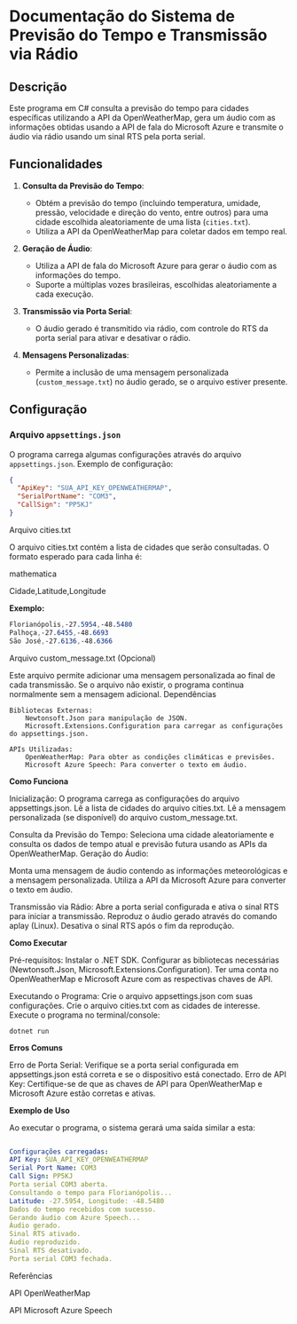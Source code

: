 # Documentação do Sistema de Previsão do Tempo e Transmissão via Rádio

## Descrição

Este programa em C# consulta a previsão do tempo para cidades específicas utilizando a API da OpenWeatherMap, gera um áudio com as informações obtidas usando a API de fala do Microsoft Azure e transmite o áudio via rádio usando um sinal RTS pela porta serial.

## Funcionalidades

1. **Consulta da Previsão do Tempo**:
   - Obtém a previsão do tempo (incluindo temperatura, umidade, pressão, velocidade e direção do vento, entre outros) para uma cidade escolhida aleatoriamente de uma lista (`cities.txt`).
   - Utiliza a API da OpenWeatherMap para coletar dados em tempo real.
   
2. **Geração de Áudio**:
   - Utiliza a API de fala do Microsoft Azure para gerar o áudio com as informações do tempo.
   - Suporte a múltiplas vozes brasileiras, escolhidas aleatoriamente a cada execução.

3. **Transmissão via Porta Serial**:
   - O áudio gerado é transmitido via rádio, com controle do RTS da porta serial para ativar e desativar o rádio.

4. **Mensagens Personalizadas**:
   - Permite a inclusão de uma mensagem personalizada (`custom_message.txt`) no áudio gerado, se o arquivo estiver presente.

## Configuração

### Arquivo `appsettings.json`

O programa carrega algumas configurações através do arquivo `appsettings.json`. Exemplo de configuração:

```json
{
  "ApiKey": "SUA_API_KEY_OPENWEATHERMAP",
  "SerialPortName": "COM3",
  "CallSign": "PP5KJ"
}
```
Arquivo cities.txt

O arquivo cities.txt contém a lista de cidades que serão consultadas. O formato esperado para cada linha é:

mathematica

Cidade,Latitude,Longitude

**Exemplo:**

```css
Florianópolis,-27.5954,-48.5480
Palhoça,-27.6455,-48.6693
São José,-27.6136,-48.6366
```
Arquivo custom_message.txt (Opcional)

Este arquivo permite adicionar uma mensagem personalizada ao final de cada transmissão. Se o arquivo não existir, o programa continua normalmente sem a mensagem adicional.
Dependências

    Bibliotecas Externas:
        Newtonsoft.Json para manipulação de JSON.
        Microsoft.Extensions.Configuration para carregar as configurações do appsettings.json.

    APIs Utilizadas:
        OpenWeatherMap: Para obter as condições climáticas e previsões.
        Microsoft Azure Speech: Para converter o texto em áudio.

**Como Funciona**

Inicialização:
    O programa carrega as configurações do arquivo appsettings.json.
    Lê a lista de cidades do arquivo cities.txt.
    Lê a mensagem personalizada (se disponível) do arquivo custom_message.txt.

Consulta da Previsão do Tempo:
Seleciona uma cidade aleatoriamente e consulta os dados de tempo atual e previsão futura usando as APIs da OpenWeatherMap.
Geração do Áudio:

Monta uma mensagem de áudio contendo as informações meteorológicas e a mensagem personalizada.
Utiliza a API da Microsoft Azure para converter o texto em áudio.

Transmissão via Rádio:
Abre a porta serial configurada e ativa o sinal RTS para iniciar a transmissão.
Reproduz o áudio gerado através do comando aplay (Linux).
Desativa o sinal RTS após o fim da reprodução.

**Como Executar**

Pré-requisitos:
    Instalar o .NET SDK.
    Configurar as bibliotecas necessárias (Newtonsoft.Json, Microsoft.Extensions.Configuration).
    Ter uma conta no OpenWeatherMap e Microsoft Azure com as respectivas chaves de API.

Executando o Programa:
    Crie o arquivo appsettings.json com suas configurações.
    Crie o arquivo cities.txt com as cidades de interesse.
    Execute o programa no terminal/console:

    dotnet run

**Erros Comuns**

Erro de Porta Serial: Verifique se a porta serial configurada em appsettings.json está correta e se o dispositivo está conectado.
Erro de API Key: Certifique-se de que as chaves de API para OpenWeatherMap e Microsoft Azure estão corretas e ativas.

**Exemplo de Uso**

Ao executar o programa, o sistema gerará uma saída similar a esta:

```yaml

Configurações carregadas:
API Key: SUA_API_KEY_OPENWEATHERMAP
Serial Port Name: COM3
Call Sign: PP5KJ
Porta serial COM3 aberta.
Consultando o tempo para Florianópolis...
Latitude: -27.5954, Longitude: -48.5480
Dados do tempo recebidos com sucesso.
Gerando áudio com Azure Speech...
Áudio gerado.
Sinal RTS ativado.
Áudio reproduzido.
Sinal RTS desativado.
Porta serial COM3 fechada.
```
Referências

API OpenWeatherMap

API Microsoft Azure Speech
